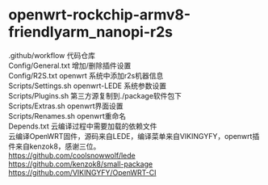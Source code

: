 # openwrt-rockchip-armv8-friendlyarm_nanopi-r2s
.github/workflow      代码仓库<br>
Config/General.txt    增加/删除插件设置<br>
Config/R2S.txt openwrt         系统中添加r2s机器信息<br>
Scripts/Settings.sh openwrt-LEDE     系统参数设置<br>
Scripts/Plugins.sh    第三方源复制到./package软件包下<br>
Scripts/Extras.sh     openwrt界面设置<br>
Scripts/Renames.sh    openwrt重命名<br>
Depends.txt          云编译过程中需要加载的依赖文件<br>
云编译OpenWRT固件，源码来自LEDE，编译菜单来自VIKINGYFY，openwrt插件来自kenzok8，感谢三位。<br>
https://github.com/coolsnowwolf/lede<br>
https://github.com/kenzok8/small-package<br>
https://github.com/VIKINGYFY/OpenWRT-CI<br>
